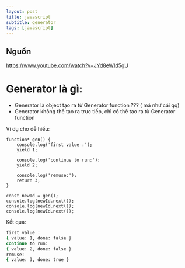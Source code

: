 ```yaml
---
layout: post
title: javascript
subtitle: generator
tags: [javascript]
---
```



## Nguồn 

https://www.youtube.com/watch?v=JYd8eWId5gU


# Generator là gì: 

- Generator là object tạo ra từ Generator function  ??? ( má như cái qq)
- Generator không thể tạo ra trực tiếp, chỉ có thể tạo ra từ Generator function 

Ví dụ cho dễ hiểu: 

```javascrpit
function* gen() {
	console.log('first value :');
	yield 1;

	console.log('continue to run:');
	yield 2;

	console.log('remuse:');
	return 3;
}

const newId = gen();
console.log(newId.next()); 
console.log(newId.next()); 
console.log(newId.next()); 
```

Kết quả:
```sh
first value :
{ value: 1, done: false }
continue to run:
{ value: 2, done: false }
remuse:
{ value: 3, done: true }
```
